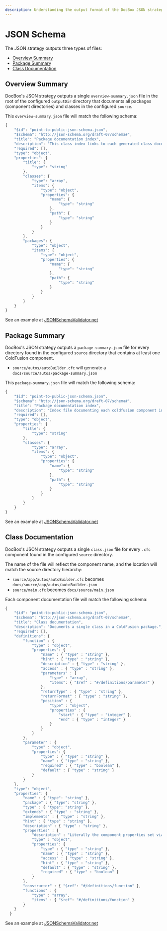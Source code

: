 ```yaml
---
description: Understanding the output format of the DocBox JSON strategy
---
```


# JSON Schema

The JSON strategy outputs three types of files:

* [Overview Summary](json-schema.md#overview-summary)
* [Package Summary](json-schema.md#package-summary)
* [Class Documentation](json-schema.md#class-documentation)

## Overview Summary

DocBox's JSON strategy outputs a single `overview-summary.json` file in the root of the configured `outputDir` directory that documents all packages \(component directories\) and classes in the configured `source`.

This `overview-summary.json` file will match the following schema:

```javascript
{
    "$id": "point-to-public-json-schema.json",
    "$schema": "http://json-schema.org/draft-07/schema#",
    "title": "Package documentation index",
    "description": "This class index links to each generated class documentation JSON file.",
    "required": [],
    "type": "object",
    "properties": {
        "title": {
            "type": "string"
        },
        "classes": {
            "type": "array",
            "items": {
                "type": "object",
                "properties": {
                    "name": {
                        "type": "string"
                    },
                    "path": {
                        "type": "string"
                    }
                }
            }
        },
        "packages": {
            "type": "object",
            "items": {
                "type": "object",
                "properties": {
                    "name": {
                        "type": "string"
                    },
                    "path": {
                        "type": "string"
                    }
                }
            }
        }
    }
}
```

See an example at [JSONSchemaValidator.net](https://www.jsonschemavalidator.net/s/1GwKCCI3)

## Package Summary

DocBox's JSON strategy outputs a `package-summary.json` file for every directory found in the configured `source` directory that contains at least one ColdFusion component.

* `source/autos/autoBuilder.cfc` will generate a `docs/source/autos/package-summary.json`

This `package-summary.json` file will match the following schema:

```javascript
{
    "$id": "point-to-public-json-schema.json",
    "$schema": "http://json-schema.org/draft-07/schema#",
    "title": "Package documentation index",
    "description": "Index file documenting each coldfusion component inside a package level - i.e. per directory.",
    "required": [],
    "type": "object",
    "properties": {
        "title": {
            "type": "string"
        },
        "classes": {
            "type": "array",
            "items": {
                "type": "object",
                "properties": {
                    "name": {
                        "type": "string"
                    },
                    "path": {
                        "type": "string"
                    }
                }
            }
        }
    }
}
```

See an example at [JSONSchemaValidator.net](https://www.jsonschemavalidator.net/s/98ToeO23)

## Class Documentation

DocBox's JSON strategy outputs a single `class.json` file for every `.cfc` component found in the configured `source` directory.

The name of the file will reflect the component name, and the location will match the source directory hierarchy:

* `source/app/autos/autoBuilder.cfc` becomes `docs/source/app/autos/autoBuilder.json`
* `source/main.cfc` becomes `docs/source/main.json`

Each component documentation file will match the following schema:

```javascript
{
    "$id": "point-to-public-json-schema.json",
    "$schema": "http://json-schema.org/draft-07/schema#",
    "title": "Class documentation",
    "description": "Documents a single class in a ColdFusion package.",
    "required": [],
    "definitions": {
        "function" : {
            "type" : "object",
            "properties": {
                "name" : { "type" : "string" },
                "hint" : { "type" : "string" },
                "description" : { "type" : "string" },
                "access" : { "type" : "string" },
                "parameters" : {
                    "type" : "array",
                    "items": { "$ref" : "#/definitions/parameter" }
                },
                "returnType" : { "type" : "string" },
                "returnFormat" : { "type" : "string" },
                "position" : {
                    "type" : "object",
                    "properties" : {
                        "start" : { "type" : "integer" },
                        "end" : { "type" : "integer" }
                    }
                }
            }
        },
        "parameter" : {
            "type" : "object",
            "properties": {
                "type" : { "type" : "string" },
                "name" : { "type" : "string" },
                "required" : { "type" : "boolean" },
                "default" : { "type" : "string" }
            }
        }
    },
    "type": "object",
    "properties": {
        "name" : { "type": "string" },
        "package" : { "type": "string" },
        "type" : { "type": "string" },
        "extends" : { "type" : "string" },
        "implements" : { "type" : "string" },
        "hint" : { "type" : "string" },
        "description" : { "type" : "string" },
        "properties" : {
            "description" : "Literally the component properties set via `property` or `cfproperty`.",
            "type" : "object",
            "properties": {
                "type" : { "type" : "string" },
                "name" : { "type" : "string" },
                "access" : { "type" : "string" },
                "hint" : { "type" : "string" },
                "default" : { "type" : "string" },
                "required" : { "type" : "boolean" }
            }
        },
        "constructor" : { "$ref": "#/definitions/function" },
        "functions" : {
            "type" : "array",
            "items" : { "$ref": "#/definitions/function" }
        }
    }
  }
```

See an example at [JSONSchemaValidator.net](https://www.jsonschemavalidator.net/s/6Py2AIDk)

